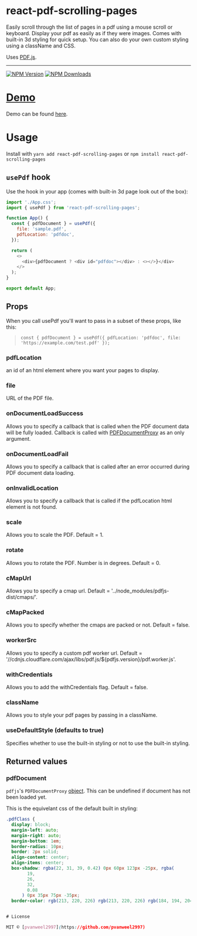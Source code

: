 # react-pdf-scrolling-pages

Easily scroll through the list of pages in a pdf using a mouse scroll or keyboard. Display your pdf as easily
as if they were images. Comes with built-in 3d styling for quick setup. You can also do your own custom styling
using a className and CSS.

Uses [PDF.js](http://mozilla.github.io/pdf.js/).

---

[![NPM Version](https://img.shields.io/npm/v/react-pdf-scrolling-pages.svg?style=flat-square)](https://www.npmjs.com/package/react-pdf-scrolling-pages)
[![NPM Downloads](https://img.shields.io/npm/dm/react-pdf-scrolling-pages.svg?style=flat-square)](https://www.npmjs.com/package/react-pdf-scrolling-pages)

# [Demo](https://react-app-all-pages-sample.onrender.com/)

Demo can be found [here](https://react-app-all-pages-sample.onrender.com/).

# Usage

Install with `yarn add react-pdf-scrolling-pages` or
`npm install react-pdf-scrolling-pages `

## `usePdf` hook

Use the hook in your app (comes with built-in 3d page look out of the box):

```js
import './App.css';
import { usePdf } from 'react-pdf-scrolling-pages';

function App() {
  const { pdfDocument } = usePdf({
    file: 'sample.pdf',
    pdfLocation: 'pdfdoc',
  });

  return (
    <>
      <div>{pdfDocument ? <div id="pdfdoc"></div> : <></>}</div>
    </>
  );
}

export default App;
```

## Props

When you call usePdf you'll want to pass in a subset of these props, like this:

> `const { pdfDocument } = usePdf({ pdfLocation: 'pdfdoc', file: 'https://example.com/test.pdf' });`

### pdfLocation

an id of an html element where you want your pages to display.

### file

URL of the PDF file.

### onDocumentLoadSuccess

Allows you to specify a callback that is called when the PDF document data will be fully loaded.
Callback is called with [PDFDocumentProxy](https://github.com/mozilla/pdf.js/blob/master/src/display/api.js#L579)
as an only argument.

### onDocumentLoadFail

Allows you to specify a callback that is called after an error occurred during PDF document data loading.

### onInvalidLocation

Allows you to specify a callback that is called if the pdfLocation html element is not found.

### scale

Allows you to scale the PDF. Default = 1.

### rotate

Allows you to rotate the PDF. Number is in degrees. Default = 0.

### cMapUrl

Allows you to specify a cmap url. Default = '../node_modules/pdfjs-dist/cmaps/'.

### cMapPacked

Allows you to specify whether the cmaps are packed or not. Default = false.

### workerSrc

Allows you to specify a custom pdf worker url. Default = '//cdnjs.cloudflare.com/ajax/libs/pdf.js/\${pdfjs.version}/pdf.worker.js'.

### withCredentials

Allows you to add the withCredentials flag. Default = false.

### className

Allows you to style your pdf pages by passing in a className.

### useDefaultStyle (defaults to true)

Specifies whether to use the built-in styling or not to use the built-in styling.

## Returned values

### pdfDocument

`pdfjs`'s `PDFDocumentProxy` [object](https://github.com/mozilla/pdf.js/blob/master/src/display/api.js#L579).
This can be undefined if document has not been loaded yet.

This is the equivelant css of the default built in styling:

```css
.pdfClass {
  display: block;
  margin-left: auto;
  margin-right: auto;
  margin-bottom: 1em;
  border-radius: 10px;
  border: 2px solid;
  align-content: center;
  align-items: center;
  box-shadow: rgba(22, 31, 39, 0.42) 0px 60px 123px -25px, rgba(
        19,
        26,
        32,
        0.08
      ) 0px 35px 75px -35px;
  border-color: rgb(213, 220, 226) rgb(213, 220, 226) rgb(184, 194, 204);


# License

MIT © [pvanweel2997](https://github.com/pvanweel2997)
```
